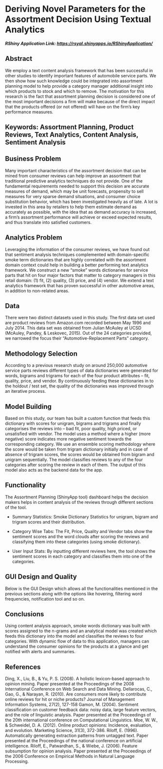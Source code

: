# Deriving Novel Parameters for the Assortment Decision Using Textual Analytics

##### RShiny Application Link: https://rsyal.shinyapps.io/RShinyApplication/

## Abstract
We employ a text content analysis framework that has been successful in other studies to identify important features of automobile service parts. We then show how such knowledge could be integrated into assortment planning model to help provide a category manager additional insight into which products to stock and which to remove. The motivation for this research is the fact that assortment planning decision is considered one of the most important decisions a firm will make because of the direct impact that the products offered (or not offered) will have on the firm’s key performance measures.

## Keywords:  Assortment Planning, Product Reviews, Text Analytics, Content Analysis, Sentiment Analysis

## Business Problem
Many important characteristics of the assortment decision that can be mined from consumer reviews can help improve an assortment that traditional predictive analytics techniques do not provide. One of the fundamental requirements needed to support this decision are accurate measures of demand, which may be unit forecasts, propensity to sell measures for very sparse demand situations, and consumer choice substitution behavior, which has been investigated heavily as of late. A lot is invested in this area by retailers to help them estimate demand as accurately as possible, with the idea that as demand accuracy is increased, a firm’s assortment performance will achieve or exceed expected results, and thus translate into satisfied customers.

## Analytics Problem
Leveraging the information of the consumer reviews, we have found out that sentiment analysis techniques complemented with domain-specific smoke term dictionaries that are highly correlated with the assortment domain context could help in building a better performing text analytics framework. We construct a new “smoke” words dictionaries for service parts that hit on four major factors that matter to category managers in this retail domain: (1) fit, (2) quality, (3) price, and (4) vendor. We extend a text analytics framework that has proven successful in other automotive areas, in addition to non-related areas.

## Data
There were two distinct datasets used in this study. The first data set used are product reviews from Amazon.com recorded between May 1996 and July 2014. This data set was obtained from Julian McAuley at UCSD (McAuley, Pandey, & Leskovec, 2015). Out of the 24 categories provided, we narrowed the focus their “Automotive-Replacement Parts” category.

## Methodology Selection
According to a previous research study on around 250,000 automotive service parts reviews different types of data dictionaries were generated for words, bigrams and trigrams for each of the four product attributes – fit, quality, price, and vendor. By continuously feeding these dictionaries in to the holdout / test set, the quality of the dictionaries was improved through an iterative process.


## Model Building
Based on this study, our team has built a custom function that feeds this dictionary with scores for unigram, bigrams and trigrams and finally categorises the reviews into – bad fit, poor quality, high priced, or unsatisfied with vendor. The model uses a method where a higher (more negative) score indicates more negative sentiment towards the corresponding category. We use an ensemble scoring methodology where the score would be taken from trigram dictionary initially and in case of absence of trigram scores, the scores would be obtained from bigram and unigram sequentially. The model classifies reviews to any of the four categories after scoring the review in each of them. The output of this model also acts as the backend data for the app.

## Functionality
The Assortment Planning (ShinyApp tool) dashboard helps the decision makers helps in content analysis of the reviews through different sections of the tool.

- Summary Statistics: Smoke Dictionary Statistics for unigram, bigram and trigram scores and their distribution.

- Category Wise Tabs: The Fit, Price, Quality and Vendor tabs show the sentiment scores and the word clouds after scoring the reviews and classifying them into these categories (using smoke dictionary).

- User Input Stats: By inputting different reviews here, the tool shows the sentiment scores in each category and classifies them into one of the categories.

## GUI Design and Quality
Below is the GUI Design which allows all the functionalities mentioned in the previous sections along with the options like hovering, filtering word frequencies, notification tool and so on.

## Conclusions
Using content analysis approach, smoke words dictionary was built with scores assigned to the n-grams and an analytical model was created which feeds this dictionary into the model and classifies the reviews to four categories. With dynamic flow of data to this application, managers can understand the consumer opinions for the products at a glance and get notified with alerts and summaries.

## References
Ding, X., Liu, B., & Yu, P. S. (2008). A holistic lexicon-based approach to opinion mining. Paper presented at the Proceedings of the 2008 International Conference on Web Search and Data Mining.
Dellarocas, C., Gao, G., & Narayan, R. (2010). Are consumers more likely to contribute online reviews for hit or niche products? Journal of Management Information Systems, 27(2), 127-158
Gamon, M. (2004). Sentiment classification on customer feedback data: noisy data, large feature vectors, and the role of linguistic analysis. Paper presented at the Proceedings of the 20th international conference on Computational Linguistics.
Moe, W. W., & Schweidel, D. A. (2012). Online product opinions: Incidence, evaluation, and evolution. Marketing Science, 31(3), 372-386. 
Riloff, E. (1996). Automatically generating extraction patterns from untagged text. Paper presented at the Proceedings of the national conference on artificial intelligence.
Riloff, E., Patwardhan, S., & Wiebe, J. (2006). Feature subsumption for opinion analysis. Paper presented at the Proceedings of the 2006 Conference on Empirical Methods in Natural Language Processing.
